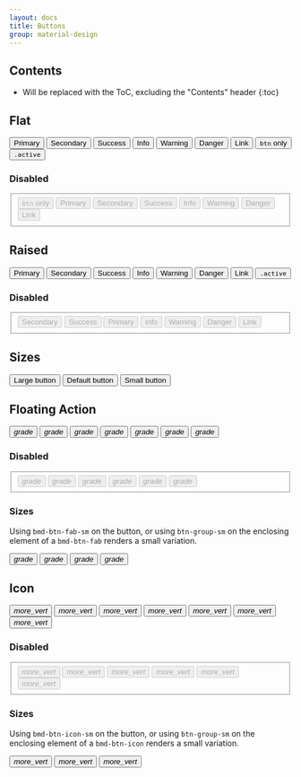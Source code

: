 ```yaml
---
layout: docs
title: Buttons
group: material-design
---
```


## Contents

* Will be replaced with the ToC, excluding the "Contents" header
{:toc}

## Flat


<button type="button" class="btn btn-primary">Primary</button>
<button type="button" class="btn btn-secondary">Secondary</button>
<button type="button" class="btn btn-success">Success</button>
<button type="button" class="btn btn-info">Info</button>
<button type="button" class="btn btn-warning">Warning</button>
<button type="button" class="btn btn-danger">Danger</button>
<button type="button" class="btn btn-link">Link</button>
<button type="button" class="btn"><code>btn</code> only</button>
<button type="button" class="btn active"><code>.active</code></button>


### Disabled


<fieldset disabled>
  <button type="button" class="btn"><code>btn</code> only</button>
  <button type="button" class="btn btn-primary">Primary</button>
  <button type="button" class="btn btn-secondary">Secondary</button>
  <button type="button" class="btn btn-success">Success</button>
  <button type="button" class="btn btn-info">Info</button>
  <button type="button" class="btn btn-warning">Warning</button>
  <button type="button" class="btn btn-danger">Danger</button>
  <button type="button" class="btn btn-link">Link</button>
</fieldset>


## Raised


<button type="button" class="btn btn-raised btn-primary">Primary</button>
<button type="button" class="btn btn-raised btn-secondary">Secondary</button>
<button type="button" class="btn btn-raised btn-success">Success</button>
<button type="button" class="btn btn-raised btn-info">Info</button>
<button type="button" class="btn btn-raised btn-warning">Warning</button>
<button type="button" class="btn btn-raised btn-danger">Danger</button>
<button type="button" class="btn btn-raised btn-link">Link</button>
<button type="button" class="btn btn-raised active"><code>.active</code></button>


### Disabled

<fieldset disabled>
  <button type="button" class="btn btn-raised btn-secondary">Secondary</button>
  <button type="button" class="btn btn-raised btn-success">Success</button>
  <button type="button" class="btn btn-raised btn-primary">Primary</button>
  <button type="button" class="btn btn-raised btn-info">Info</button>
  <button type="button" class="btn btn-raised btn-warning">Warning</button>
  <button type="button" class="btn btn-raised btn-danger">Danger</button>
  <button type="button" class="btn btn-raised btn-link">Link</button>
</fieldset>


## Sizes

<button type="button" class="btn btn-raised btn-lg">Large button</button>
<button type="button" class="btn btn-raised">Default button</button>
<button type="button" class="btn btn-raised btn-sm">Small button</button>


## Floating Action


<button type="button" class="btn btn-primary bmd-btn-fab">
  <i class="material-icons">grade</i>
</button>
<button type="button" class="btn btn-secondary bmd-btn-fab">
  <i class="material-icons">grade</i>
</button>
<button type="button" class="btn btn-success bmd-btn-fab">
  <i class="material-icons">grade</i>
</button>
<button type="button" class="btn btn-info bmd-btn-fab">
  <i class="material-icons">grade</i>
</button>
<button type="button" class="btn btn-warning bmd-btn-fab">
  <i class="material-icons">grade</i>
</button>
<button type="button" class="btn btn-danger bmd-btn-fab">
  <i class="material-icons">grade</i>
</button>
<button type="button" class="btn btn-danger bmd-btn-fab active">
  <i class="material-icons">grade</i>
</button>


### Disabled

<fieldset disabled>
  <button type="button" class="btn btn-primary bmd-btn-fab">
    <i class="material-icons">grade</i>
  </button>
  <button type="button" class="btn btn-secondary bmd-btn-fab">
    <i class="material-icons">grade</i>
  </button>
  <button type="button" class="btn btn-success bmd-btn-fab">
    <i class="material-icons">grade</i>
  </button>
  <button type="button" class="btn btn-info bmd-btn-fab">
    <i class="material-icons">grade</i>
  </button>
  <button type="button" class="btn btn-warning bmd-btn-fab">
    <i class="material-icons">grade</i>
  </button>
  <button type="button" class="btn btn-danger bmd-btn-fab">
    <i class="material-icons">grade</i>
  </button>
</fieldset>


### Sizes

Using `bmd-btn-fab-sm` on the button, or using `btn-group-sm` on the enclosing element of a `bmd-btn-fab` renders a small variation.


<span class="btn-group-lg">
  <button type="button" class="btn btn-danger bmd-btn-fab">
    <i class="material-icons">grade</i>
  </button>
</span>
<button type="button" class="btn btn-danger bmd-btn-fab">
  <i class="material-icons">grade</i>
</button>
<button type="button" class="btn btn-danger bmd-btn-fab bmd-btn-fab-sm">
  <i class="material-icons">grade</i>
</button>
<span class="btn-group-sm">
  <button type="button" class="btn btn-danger bmd-btn-fab">
    <i class="material-icons">grade</i>
  </button>
</span>



## Icon 


<button type="button" class="btn btn-primary bmd-btn-icon">
  <i class="material-icons">more_vert</i>
</button>
<button type="button" class="btn btn-secondary bmd-btn-icon">
  <i class="material-icons">more_vert</i>
</button>
<button type="button" class="btn btn-success bmd-btn-icon">
  <i class="material-icons">more_vert</i>
</button>
<button type="button" class="btn btn-info bmd-btn-icon">
  <i class="material-icons">more_vert</i>
</button>
<button type="button" class="btn btn-warning bmd-btn-icon">
  <i class="material-icons">more_vert</i>
</button>
<button type="button" class="btn btn-danger bmd-btn-icon">
  <i class="material-icons">more_vert</i>
</button>
<button type="button" class="btn btn-danger bmd-btn-icon active">
  <i class="material-icons">more_vert</i>
</button>


### Disabled

<fieldset disabled>
  <button type="button" class="btn btn-primary bmd-btn-icon">
    <i class="material-icons">more_vert</i>
  </button>
  <button type="button" class="btn btn-secondary bmd-btn-icon">
    <i class="material-icons">more_vert</i>
  </button>
  <button type="button" class="btn btn-success bmd-btn-icon">
    <i class="material-icons">more_vert</i>
  </button>
  <button type="button" class="btn btn-info bmd-btn-icon">
    <i class="material-icons">more_vert</i>
  </button>
  <button type="button" class="btn btn-warning bmd-btn-icon">
    <i class="material-icons">more_vert</i>
  </button>
  <button type="button" class="btn btn-danger bmd-btn-icon">
    <i class="material-icons">more_vert</i>
  </button>
</fieldset>


### Sizes

Using `bmd-btn-icon-sm` on the button, or using `btn-group-sm` on the enclosing element of a `bmd-btn-icon` renders a small variation.


<button type="button" class="btn bmd-btn-icon">
  <i class="material-icons">more_vert</i>
</button>
<button type="button" class="btn bmd-btn-icon bmd-btn-icon-sm">
  <i class="material-icons">more_vert</i>
</button>
<span class="btn-group-sm">
  <button type="button" class="btn bmd-btn-icon">
    <i class="material-icons">more_vert</i>
  </button>
</span>



